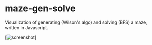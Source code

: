 # maze-gen-solve
Visualization of generating (Wilson's algo) and solving (BFS) a maze, written in Javascript.

[![screenshot](https://gfycat.com/PracticalSimplisticKrill)]

